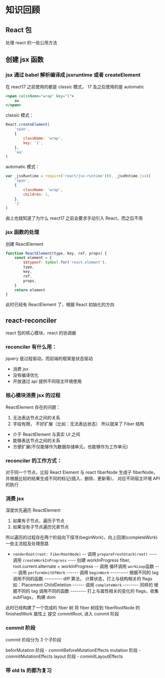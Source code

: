 # 知识回顾

## React 包

处理 react 的一些公用方法

## 创建 jsx 函数

### jsx 通过 babel 解析编译成 jsxruntime 或者 createElement

在 react17 之前使用的都是 classic 模式， 17 及之后使用的是 automatic

```jsx
<span calssName="wrap" key="1">
	aa
</span>
```

classic 模式：

```javascript
React.createElement(
	'span',
	{
		className: 'wrap',
		key: '1',
	},
	'aa'
)
```

automatic 模式：

```javascript
var _jsxRuntime = require('react/jsx-runtime')(0, _jsxRntime.jsx)(
	'span',
	{
		className: 'wrap',
		children: 1,
	},
	'1'
)
```

由上也就知道了为什么 react17 之前会要求手动引入 React，而之后不用

### jsx 函数的处理

创建 ReactElement

```javascript
function ReactElement(type, key, ref, props) {
	const element = {
		$$typeof: Symbol.for('react.element'),
		type,
		key,
		ref,
		props,
	}
	return element
}
```

此时已经有 ReactElement 了，根据 React 初始化的方向

## react-reconciler

react 包的核心模块，react 的协调器

### reconciler 有什么用：

jquery 是过程驱动，而前端的框架是状态驱动

- 消费 jsx
- 没有编译优化
- 开放通过 api 提供不同宿主环境使用

### 核心模块消费 jsx 的过程

ReactElement 存在的问题：

1. 无法表达节点之间的关系
2. 字段有限， 不好扩展（比如：无法表达状态）
   所以就来了 Fiber 结构

- 介于 ReactElement 与真实 UI 之间
- 能够表达节点之间的关系
- 方便扩展(不仅能够作为数据存储单元，也能够作为工作单元)

### reconciler 的工作方式：

对于同一个节点，比较 React Element 与 react fiberNode 生成子 fiberNode，并根据比较的结果生成不同的标记(插入、删除、更新等)， 对应不同宿主环境 API 的执行

### 消费 jsx

深度优先遍历 ReactElement

1. 如果有子节点，遍历子节点
2. 如果没有子节点遍历兄弟节点

所以遍历的过程存在两个阶段向下探寻(beginWork)，向上回溯(completeWork)
一些主流程及处理思路

- `renderRoot(root: FiberRootNode)`
  -- 调用 `prepareFreshStack(root)`
  ---- 调用 `createWorkInProgress`
  ---- 创建 workInProgress fiber, root.current.alternate = workInProgress
  -- 调用 循环调用 `workLoop`函数
  ---- 调用 `performUnitOfWork`
  ------ 调用 `beginWork`
  --------- 根据不同的 tag 调用不同的函数
  --------- diff 算法， 计算状态，打上与结构相关的 flags 如：Placement ChildDeletion
  ------ 调用 `completeWork`
  -------- 同样的 根据不同的 tag 调用不同的函数
  -------- 打上与属性相关的变化的 flags，收集 subFlags， 构建 dom

此时已经构建了一个完成的 fiber 树
将 fiber 树挂到 fiberRootNode 的 finishedWork 属性上
提交 commitRoot, 进入 commit 阶段

### commit 阶段

commit 阶段分为 3 个子阶段

beforMutation 阶段 - commitBeforeMutationEffects
mutation 阶段 - commitMutationEffects
layout 阶段 - commitLayoutEffects

### 带 old ts 的都为复习
